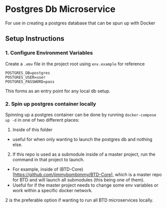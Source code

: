 # Postgres Db Microservice
For use in creating a postgres database that can be spun up with Docker

## Setup Instructions

### 1. Configure Environment Variables

Create a `.emv` file in the project root using `env.example` for reference

```env
POSTGRES_DB=postgres
POSTGRES_USER=user
POSTGRES_PASSWORD=pass
```

This forms as an entry point for any local db setup.

### 2. Spin up postgres container locally

Spinning up a postgres container can be done by running `docker-compose up -d` in one of two different places:

1. Inside of this folder 
  - useful for when only wanting to launch the postgres db and nothing else.

2. If this repo is used as a submodule inside of a master project, run the command in that project to launch. 
  - For example, inside of (BTD-Core)[https://github.com/jimmybombimmy/BTD-Core], which is a master repo for BTD and will launch all submodules (this being one of them). 
  - Useful for if the master project needs to change some env variables or work within a specific docker network.

2 is the preferable option if wanting to run all BTD microservices locally.

